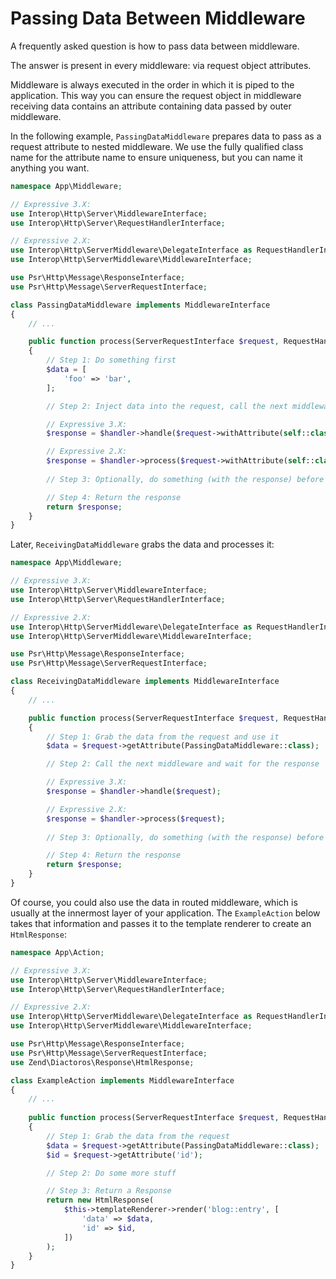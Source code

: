 # Passing Data Between Middleware

A frequently asked question is how to pass data between middleware.

The answer is present in every middleware: via request object attributes.

Middleware is always executed in the order in which it is piped to the
application. This way you can ensure the request object in middleware receiving
data contains an attribute containing data passed by outer middleware.

In the following example, `PassingDataMiddleware` prepares data to pass as a
request attribute to nested middleware. We use the fully qualified class name
for the attribute name to ensure uniqueness, but you can name it anything you
want.

```php
namespace App\Middleware;

// Expressive 3.X:
use Interop\Http\Server\MiddlewareInterface;
use Interop\Http\Server\RequestHandlerInterface;

// Expressive 2.X:
use Interop\Http\ServerMiddleware\DelegateInterface as RequestHandlerInterface;
use Interop\Http\ServerMiddleware\MiddlewareInterface;

use Psr\Http\Message\ResponseInterface;
use Psr\Http\Message\ServerRequestInterface;

class PassingDataMiddleware implements MiddlewareInterface
{
    // ...

    public function process(ServerRequestInterface $request, RequestHandlerInterface $handler) : ResponseInterface
    {
        // Step 1: Do something first
        $data = [
            'foo' => 'bar',
        ];

        // Step 2: Inject data into the request, call the next middleware and wait for the response

        // Expressive 3.X:
        $response = $handler->handle($request->withAttribute(self::class, $data));

        // Expressive 2.X:
        $response = $handler->process($request->withAttribute(self::class, $data));
        
        // Step 3: Optionally, do something (with the response) before returning the response

        // Step 4: Return the response
        return $response;
    }
}
```

Later, `ReceivingDataMiddleware` grabs the data and processes it:

```php
namespace App\Middleware;

// Expressive 3.X:
use Interop\Http\Server\MiddlewareInterface;
use Interop\Http\Server\RequestHandlerInterface;

// Expressive 2.X:
use Interop\Http\ServerMiddleware\DelegateInterface as RequestHandlerInterface;
use Interop\Http\ServerMiddleware\MiddlewareInterface;

use Psr\Http\Message\ResponseInterface;
use Psr\Http\Message\ServerRequestInterface;

class ReceivingDataMiddleware implements MiddlewareInterface
{
    // ...

    public function process(ServerRequestInterface $request, RequestHandlerInterface $handler) : ResponseInterface
    {
        // Step 1: Grab the data from the request and use it
        $data = $request->getAttribute(PassingDataMiddleware::class);

        // Step 2: Call the next middleware and wait for the response

        // Expressive 3.X:
        $response = $handler->handle($request);

        // Expressive 2.X:
        $response = $handler->process($request);
        
        // Step 3: Optionally, do something (with the response) before returning the response

        // Step 4: Return the response
        return $response;
    }
}
```

Of course, you could also use the data in routed middleware, which is usually at
the innermost layer of your application. The `ExampleAction` below takes that
information and passes it to the template renderer to create an `HtmlResponse`:

```php
namespace App\Action;

// Expressive 3.X:
use Interop\Http\Server\MiddlewareInterface;
use Interop\Http\Server\RequestHandlerInterface;

// Expressive 2.X:
use Interop\Http\ServerMiddleware\DelegateInterface as RequestHandlerInterface;
use Interop\Http\ServerMiddleware\MiddlewareInterface;

use Psr\Http\Message\ResponseInterface;
use Psr\Http\Message\ServerRequestInterface;
use Zend\Diactoros\Response\HtmlResponse;

class ExampleAction implements MiddlewareInterface
{
    // ...
    
    public function process(ServerRequestInterface $request, RequestHandlerInterface $handler) : ResponseInterface
    {
        // Step 1: Grab the data from the request
        $data = $request->getAttribute(PassingDataMiddleware::class);
        $id = $request->getAttribute('id');

        // Step 2: Do some more stuff

        // Step 3: Return a Response
        return new HtmlResponse(
            $this->templateRenderer->render('blog::entry', [
                'data' => $data,
                'id' => $id,
            ])
        );
    }
}
```
